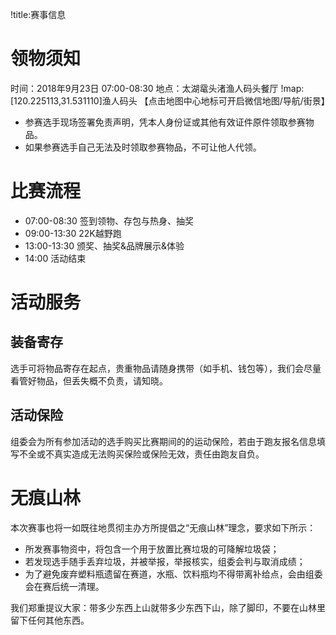 !title:赛事信息

# 领物须知
时间：2018年9月23日 07:00-08:30
地点：太湖鼋头渚渔人码头餐厅
!map:[120.225113,31.531110]渔人码头
【点击地图中心地标可开启微信地图/导航/街景】

* 参赛选手现场签署免责声明，凭本人身份证或其他有效证件原件领取参赛物品。
* 如果参赛选手自己无法及时领取参赛物品，不可让他人代领。

# 比赛流程

* 07:00-08:30 签到领物、存包与热身、抽奖
* 09:00-13:30 22K越野跑
* 13:00-13:30 颁奖、抽奖&品牌展示&体验
* 14:00 活动结束

# 活动服务
## 装备寄存
选手可将物品寄存在起点，贵重物品请随身携带（如手机、钱包等），我们会尽量看管好物品，但丢失概不负责，请知晓。

## 活动保险
组委会为所有参加活动的选手购买比赛期间的的运动保险，若由于跑友报名信息填写不全或不真实造成无法购买保险或保险无效，责任由跑友自负。

# 无痕山林
本次赛事也将一如既往地贯彻主办方所提倡之“无痕山林”理念，要求如下所示：
* 所发赛事物资中，将包含一个用于放置比赛垃圾的可降解垃圾袋；
* 若发现选手随手丢弃垃圾，并被举报，举报核实，组委会判与取消成绩；
* 为了避免废弃塑料瓶遗留在赛道，水瓶、饮料瓶均不得带离补给点，会由组委会在赛后统一清理。

我们郑重提议大家：带多少东西上山就带多少东西下山，除了脚印，不要在山林里留下任何其他东西。
